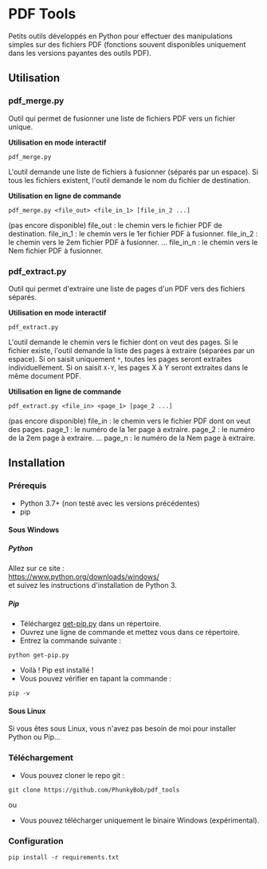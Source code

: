 # PDF Tools
Petits outils développés en Python pour effectuer des manipulations simples sur des fichiers PDF (fonctions souvent disponibles uniquement dans les versions payantes des outils PDF). 

## Utilisation

### pdf_merge.py
Outil qui permet de fusionner une liste de fichiers PDF vers un fichier unique. 

**Utilisation en mode interactif**  
```
pdf_merge.py
```
L'outil demande une liste de fichiers à fusionner (séparés par un espace). 
Si tous les fichiers existent, l'outil demande le nom du fichier de destination. 

**Utilisation en ligne de commande**  
```
pdf_merge.py <file_out> <file_in_1> [file_in_2 ...]
```
(pas encore disponible) 
file_out : le chemin vers le fichier PDF de destination.
file_in_1 : le chemin vers le 1er fichier PDF à fusionner.
file_in_2 : le chemin vers le 2em fichier PDF à fusionner.
... 
file_in_n : le chemin vers le Nem fichier PDF à fusionner.


### pdf_extract.py 
Outil qui permet d'extraire une liste de pages d'un PDF vers des fichiers séparés. 

**Utilisation en mode interactif**  
```
pdf_extract.py
```
L'outil demande le chemin vers le fichier dont on veut des pages. 
Si le fichier existe, l'outil demande la liste des pages à extraire (séparées par un espace). 
Si on saisit uniquement `*`, toutes les pages seront extraites individuellement. 
Si on saisit `X-Y`, les pages X à Y seront extraites dans le même document PDF. 
 

**Utilisation en ligne de commande**  
```
pdf_extract.py <file_in> <page_1> [page_2 ...]
```
(pas encore disponible) 
file_in : le chemin vers le fichier PDF dont on veut des pages.
page_1 : le numéro de la 1er page à extraire. 
page_2 : le numéro de la 2em page à extraire. 
... 
page_n : le numéro de la Nem page à extraire. 

## Installation
### Prérequis
- Python 3.7+ (non testé avec les versions précédentes)
- pip


#### Sous Windows
##### Python
Allez sur ce site :  
https://www.python.org/downloads/windows/  
et suivez les instructions d'installation de Python 3.

##### Pip
- Téléchargez [get-pip.py](https://bootstrap.pypa.io/get-pip.py) dans un répertoire.
- Ouvrez une ligne de commande et mettez vous dans ce répertoire.
- Entrez la commande suivante :  
```
python get-pip.py
```
- Voilà ! Pip est installé !
- Vous pouvez vérifier en tapant la commande :  
```
pip -v
```

#### Sous Linux
Si vous êtes sous Linux, vous n'avez pas besoin de moi pour installer Python ou Pip...  

### Téléchargement
- Vous pouvez cloner le repo git :  
```
git clone https://github.com/PhunkyBob/pdf_tools
```
ou  
- Vous pouvez télécharger uniquement le binaire Windows (expérimental).  


### Configuration
```
pip install -r requirements.txt
```
